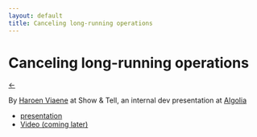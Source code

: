 ```yaml
---
layout: default
title: Canceling long-running operations
---
```


# Canceling long-running operations

[←](../..)

By [Haroen Viaene](https://haroen.me) at Show & Tell, an internal dev presentation at [Algolia](https://algolia.com)

* [presentation](https://docs.google.com/presentation/d/e/2PACX-1vSfpTqebx0qJpeK0miqXOVWoSyA7IKRHCLmPb8t14SDx2bIxPMs9mVsptV4uVGHRo740Jn-K08IQSk2/pub?start=false&loop=false&delayms=60000)
* [Video (coming later)]()
